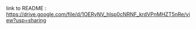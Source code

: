 link to README :
https://drive.google.com/file/d/1OERyNV_hlsp0cNRNF_krdVPnMHZT5nRe/view?usp=sharing
